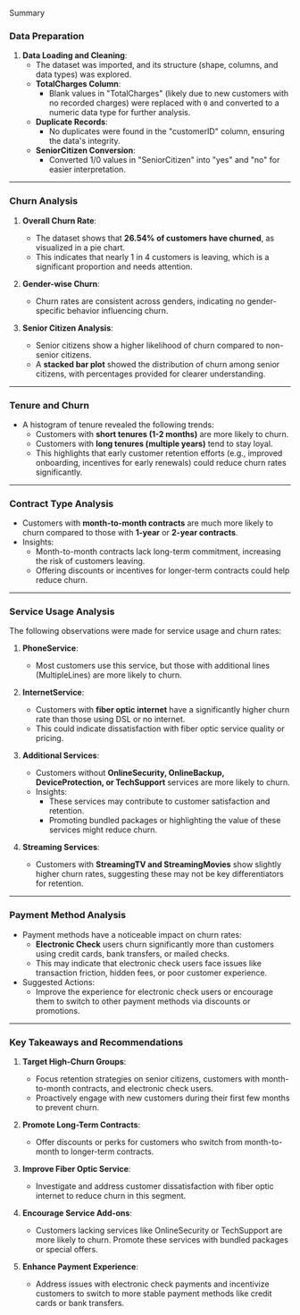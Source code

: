 Summary

### **Data Preparation**
1. **Data Loading and Cleaning**:
   - The dataset was imported, and its structure (shape, columns, and data types) was explored.
   - **TotalCharges Column**:
     - Blank values in "TotalCharges" (likely due to new customers with no recorded charges) were replaced with `0` and converted to a numeric data type for further analysis.
   - **Duplicate Records**:
     - No duplicates were found in the "customerID" column, ensuring the data's integrity.
   - **SeniorCitizen Conversion**:
     - Converted 1/0 values in "SeniorCitizen" into "yes" and "no" for easier interpretation.

---

### **Churn Analysis**
1. **Overall Churn Rate**:
   - The dataset shows that **26.54% of customers have churned**, as visualized in a pie chart.
   - This indicates that nearly 1 in 4 customers is leaving, which is a significant proportion and needs attention.

2. **Gender-wise Churn**:
   - Churn rates are consistent across genders, indicating no gender-specific behavior influencing churn.

3. **Senior Citizen Analysis**:
   - Senior citizens show a higher likelihood of churn compared to non-senior citizens.
   - A **stacked bar plot** showed the distribution of churn among senior citizens, with percentages provided for clearer understanding.

---

### **Tenure and Churn**
- A histogram of tenure revealed the following trends:
  - Customers with **short tenures (1-2 months)** are more likely to churn.
  - Customers with **long tenures (multiple years)** tend to stay loyal.
  - This highlights that early customer retention efforts (e.g., improved onboarding, incentives for early renewals) could reduce churn rates significantly.

---

### **Contract Type Analysis**
- Customers with **month-to-month contracts** are much more likely to churn compared to those with **1-year** or **2-year contracts**.
- Insights:
  - Month-to-month contracts lack long-term commitment, increasing the risk of customers leaving.
  - Offering discounts or incentives for longer-term contracts could help reduce churn.

---

### **Service Usage Analysis**
The following observations were made for service usage and churn rates:

1. **PhoneService**:
   - Most customers use this service, but those with additional lines (MultipleLines) are more likely to churn.

2. **InternetService**:
   - Customers with **fiber optic internet** have a significantly higher churn rate than those using DSL or no internet.
   - This could indicate dissatisfaction with fiber optic service quality or pricing.

3. **Additional Services**:
   - Customers without **OnlineSecurity, OnlineBackup, DeviceProtection, or TechSupport** services are more likely to churn.
   - Insights:
     - These services may contribute to customer satisfaction and retention.
     - Promoting bundled packages or highlighting the value of these services might reduce churn.

4. **Streaming Services**:
   - Customers with **StreamingTV and StreamingMovies** show slightly higher churn rates, suggesting these may not be key differentiators for retention.

---

### **Payment Method Analysis**
- Payment methods have a noticeable impact on churn rates:
  - **Electronic Check** users churn significantly more than customers using credit cards, bank transfers, or mailed checks.
  - This may indicate that electronic check users face issues like transaction friction, hidden fees, or poor customer experience.
- Suggested Actions:
  - Improve the experience for electronic check users or encourage them to switch to other payment methods via discounts or promotions.

---

### **Key Takeaways and Recommendations**
1. **Target High-Churn Groups**:
   - Focus retention strategies on senior citizens, customers with month-to-month contracts, and electronic check users.
   - Proactively engage with new customers during their first few months to prevent churn.

2. **Promote Long-Term Contracts**:
   - Offer discounts or perks for customers who switch from month-to-month to longer-term contracts.

3. **Improve Fiber Optic Service**:
   - Investigate and address customer dissatisfaction with fiber optic internet to reduce churn in this segment.

4. **Encourage Service Add-ons**:
   - Customers lacking services like OnlineSecurity or TechSupport are more likely to churn. Promote these services with bundled packages or special offers.

5. **Enhance Payment Experience**:
   - Address issues with electronic check payments and incentivize customers to switch to more stable payment methods like credit cards or bank transfers.

